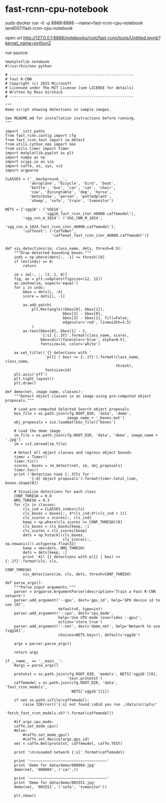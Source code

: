 # fast-rcnn-cpu-notebook

sudo docker run -ti -p 8888:8888 --name=fast-rcnn-cpu-notebook land007/fast-rcnn-cpu-notebook

open url http://127.0.0.1:8888/notebooks/root/fast-rcnn/tools/Untitled.ipynb?kernel_name=python2

run source:

	%matplotlib notebook
	#!/usr/bin/env python
	
	# --------------------------------------------------------
	# Fast R-CNN
	# Copyright (c) 2015 Microsoft
	# Licensed under The MIT License [see LICENSE for details]
	# Written by Ross Girshick
	# --------------------------------------------------------
	
	"""
	Demo script showing detections in sample images.
	
	See README.md for installation instructions before running.
	"""
	
	import _init_paths
	from fast_rcnn.config import cfg
	from fast_rcnn.test import im_detect
	from utils.cython_nms import nms
	from utils.timer import Timer
	import matplotlib.pyplot as plt
	import numpy as np
	import scipy.io as sio
	import caffe, os, sys, cv2
	import argparse
	
	CLASSES = ('__background__',
	           'aeroplane', 'bicycle', 'bird', 'boat',
	           'bottle', 'bus', 'car', 'cat', 'chair',
	           'cow', 'diningtable', 'dog', 'horse',
	           'motorbike', 'person', 'pottedplant',
	           'sheep', 'sofa', 'train', 'tvmonitor')
	
	NETS = {'vgg16': ('VGG16',
	                  'vgg16_fast_rcnn_iter_40000.caffemodel'),
	        'vgg_cnn_m_1024': ('VGG_CNN_M_1024',
	                           'vgg_cnn_m_1024_fast_rcnn_iter_40000.caffemodel'),
	        'caffenet': ('CaffeNet',
	                     'caffenet_fast_rcnn_iter_40000.caffemodel')}
	
	
	def vis_detections(im, class_name, dets, thresh=0.5):
	    """Draw detected bounding boxes."""
	    inds = np.where(dets[:, -1] >= thresh)[0]
	    if len(inds) == 0:
	        return
	
	    im = im[:, :, (2, 1, 0)]
	    fig, ax = plt.subplots(figsize=(12, 12))
	    ax.imshow(im, aspect='equal')
	    for i in inds:
	        bbox = dets[i, :4]
	        score = dets[i, -1]
	
	        ax.add_patch(
	            plt.Rectangle((bbox[0], bbox[1]),
	                          bbox[2] - bbox[0],
	                          bbox[3] - bbox[1], fill=False,
	                          edgecolor='red', linewidth=3.5)
	            )
	        ax.text(bbox[0], bbox[1] - 2,
	                '{:s} {:.3f}'.format(class_name, score),
	                bbox=dict(facecolor='blue', alpha=0.5),
	                fontsize=14, color='white')
	
	    ax.set_title(('{} detections with '
	                  'p({} | box) >= {:.1f}').format(class_name, class_name,
	                                                  thresh),
	                  fontsize=14)
	    plt.axis('off')
	    plt.tight_layout()
	    plt.draw()
	
	def demo(net, image_name, classes):
	    """Detect object classes in an image using pre-computed object proposals."""
	
	    # Load pre-computed Selected Search object proposals
	    box_file = os.path.join(cfg.ROOT_DIR, 'data', 'demo',
	                            image_name + '_boxes.mat')
	    obj_proposals = sio.loadmat(box_file)['boxes']
	
	    # Load the demo image
	    im_file = os.path.join(cfg.ROOT_DIR, 'data', 'demo', image_name + '.jpg')
	    im = cv2.imread(im_file)
	
	    # Detect all object classes and regress object bounds
	    timer = Timer()
	    timer.tic()
	    scores, boxes = im_detect(net, im, obj_proposals)
	    timer.toc()
	    print ('Detection took {:.3f}s for '
	           '{:d} object proposals').format(timer.total_time, boxes.shape[0])
	
	    # Visualize detections for each class
	    CONF_THRESH = 0.8
	    NMS_THRESH = 0.3
	    for cls in classes:
	        cls_ind = CLASSES.index(cls)
	        cls_boxes = boxes[:, 4*cls_ind:4*(cls_ind + 1)]
	        cls_scores = scores[:, cls_ind]
	        keep = np.where(cls_scores >= CONF_THRESH)[0]
	        cls_boxes = cls_boxes[keep, :]
	        cls_scores = cls_scores[keep]
	        dets = np.hstack((cls_boxes,
	                          cls_scores[:, np.newaxis])).astype(np.float32)
	        keep = nms(dets, NMS_THRESH)
	        dets = dets[keep, :]
	        print 'All {} detections with p({} | box) >= {:.1f}'.format(cls, cls,
	                                                                    CONF_THRESH)
	        vis_detections(im, cls, dets, thresh=CONF_THRESH)
	
	def parse_args():
	    """Parse input arguments."""
	    parser = argparse.ArgumentParser(description='Train a Fast R-CNN network')
	    parser.add_argument('--gpu', dest='gpu_id', help='GPU device id to use [0]',
	                        default=0, type=int)
	    parser.add_argument('--cpu', dest='cpu_mode',
	                        help='Use CPU mode (overrides --gpu)',
	                        action='store_true')
	    parser.add_argument('--net', dest='demo_net', help='Network to use [vgg16]',
	                        choices=NETS.keys(), default='vgg16')
	
	    args = parser.parse_args()
	
	    return args
	
	if __name__ == '__main__':
	    #args = parse_args()
	
	    prototxt = os.path.join(cfg.ROOT_DIR, 'models', NETS['vgg16'][0],
	                            'test.prototxt')
	    caffemodel = os.path.join(cfg.ROOT_DIR, 'data', 'fast_rcnn_models',
	                              NETS['vgg16'][1])
	
	    if not os.path.isfile(caffemodel):
	        raise IOError(('{:s} not found.\nDid you run ./data/scripts/'
	                       'fetch_fast_rcnn_models.sh?').format(caffemodel))
	
	    #if args.cpu_mode:
	    caffe.set_mode_cpu()
	    #else:
	        #caffe.set_mode_gpu()
	        #caffe.set_device(args.gpu_id)
	    net = caffe.Net(prototxt, caffemodel, caffe.TEST)
	
	    print '\n\nLoaded network {:s}'.format(caffemodel)
	
	    print '~~~~~~~~~~~~~~~~~~~~~~~~~~~~~~~~~~~'
	    print 'Demo for data/demo/000004.jpg'
	    demo(net, '000004', ('car',))
	
	    print '~~~~~~~~~~~~~~~~~~~~~~~~~~~~~~~~~~~'
	    print 'Demo for data/demo/001551.jpg'
	    demo(net, '001551', ('sofa', 'tvmonitor'))
	
	    plt.show()